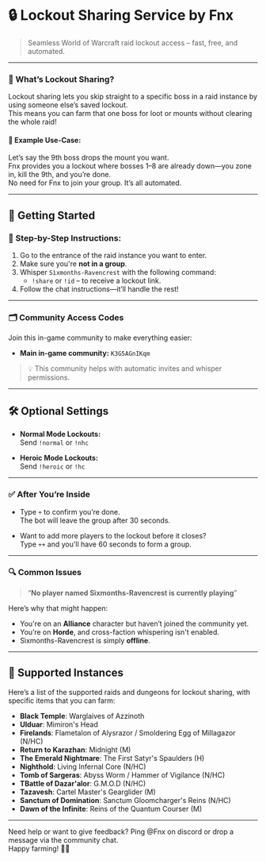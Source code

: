 # 🔒 Lockout Sharing Service by **Fnx**  
> Seamless World of Warcraft raid lockout access – fast, free, and automated.

---

### 🧠 What’s Lockout Sharing?

Lockout sharing lets you skip straight to a specific boss in a raid instance by using someone else’s saved lockout.  
This means you can farm that one boss for loot or mounts without clearing the whole raid!

#### 🔧 Example Use-Case:
Let’s say the 9th boss drops the mount you want.  
Fnx provides you a lockout where bosses 1–8 are already down—you zone in, kill the 9th, and you’re done.  
No need for Fnx to join your group. It’s all automated.

---

## 🚀 Getting Started

### 🧭 Step-by-Step Instructions:
1. Go to the entrance of the raid instance you want to enter.
2. Make sure you're **not in a group**.
3. Whisper `Sìxmonths-Ravencrest` with the following command:  
   - `!share` or `!id` – to receive a lockout link.
4. Follow the chat instructions—it’ll handle the rest!

---

### 🗂️ Community Access Codes  
Join this in-game community to make everything easier:
- **Main in-game community:** `K3G5AGnIKqm`  

> 💡 This community helps with automatic invites and whisper permissions.

---

## 🛠️ Optional Settings

- **Normal Mode Lockouts:**  
  Send `!normal` or `!nhc`

- **Heroic Mode Lockouts:**  
  Send `!heroic` or `!hc`

---

### ✅ After You’re Inside

- Type `+` to confirm you’re done.  
  The bot will leave the group after 30 seconds.

- Want to add more players to the lockout before it closes?  
  Type `++` and you'll have 60 seconds to form a group.

---

### 🔍 Common Issues

> “**No player named Sìxmonths-Ravencrest is currently playing**”

Here’s why that might happen:
- You're on an **Alliance** character but haven’t joined the community yet.  
- You’re on **Horde**, and cross-faction whispering isn't enabled.  
- Sìxmonths-Ravencrest is simply **offline**.

---

## 🏰 Supported Instances

Here’s a list of the supported raids and dungeons for lockout sharing, with specific items that you can farm:

- **Black Temple**: Warglaives of Azzinoth
- **Ulduar**: Mimiron's Head
- **Firelands**: Flametalon of Alysrazor / Smoldering Egg of Millagazor (N/HC)
- **Return to Karazhan**: Midnight (M)
- **The Emerald Nightmare**: The First Satyr's Spaulders (H)
- **Nighthold**: Living Infernal Core (N/HC)
- **Tomb of Sargeras**: Abyss Worm / Hammer of Vigilance (N/HC)
- **TBattle of Dazar'alor**: G.M.O.D (N/HC)
- **Tazavesh**: Cartel Master's Gearglider (M)
- **Sanctum of Domination**: Sanctum Gloomcharger's Reins (N/HC)
- **Dawn of the Infinite**: Reins of the Quantum Courser (M)

---

Need help or want to give feedback? Ping @Fnx on discord or drop a message via the community chat.  
Happy farming! 🐉🎁
